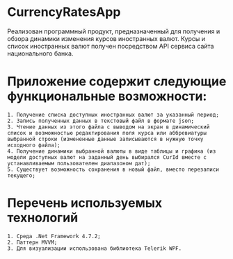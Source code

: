 # CurrencyRatesApp
Реализован программный продукт, предназначенный для получения и обзора динамики изменения курсов иностранных валют. Курсы и список иностранных валют получен посредством API сервиса сайта национального банка.
# Приложение содержит следующие функциональные возможности:
    1. Получение списка доступных иностранных валют за указанный период;
    2. Запись полученных данных в текстовый файл в формате json;
    3. Чтение данных из этого файла с выводом на экран в динамический список и возможностью редактирования поля курса или аббревиатуры выбранной строки (измененные данные записываются в нужную точку исходного файла);
    4. Получение динамики выбранной валюты в виде таблицы и графика (из модели доступных валют на заданный день выбирался CurId вместе с устанавливаемым пользователем диапазоном дат);
    5. Существует возможность сохранения в новый файл, вместо перезаписи текущего;
# Перечень используемых технологий

    1. Среда .Net Framework 4.7.2;
    2. Паттерн MVVM;
    3. Для визуализации использована библиотека Telerik WPF.

